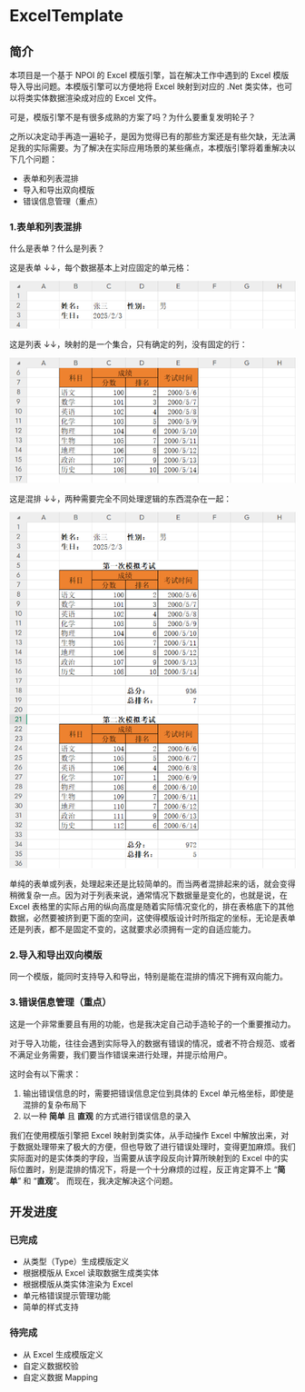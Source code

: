 # ExcelTemplate

## 简介

本项目是一个基于 NPOI 的 Excel 模版引擎，旨在解决工作中遇到的 Excel 模版导入导出问题。本模版引擎可以方便地将 Excel 映射到对应的 .Net 类实体，也可以将类实体数据渲染成对应的 Excel 文件。

可是，模版引擎不是有很多成熟的方案了吗？为什么要重复发明轮子？

之所以决定动手再造一遍轮子，是因为觉得已有的那些方案还是有些欠缺，无法满足我的实际需要。为了解决在实际应用场景的某些痛点，本模版引擎将着重解决以下几个问题：

- 表单和列表混排
- 导入和导出双向模版
- 错误信息管理（重点）

### 1.表单和列表混排

什么是表单？什么是列表？

这是表单 ↓↓，每个数据基本上对应固定的单元格：

![](docs/images/image.png)

这是列表 ↓↓，映射的是一个集合，只有确定的列，没有固定的行：

![](docs/images/image-1.png)

这是混排 ↓↓，两种需要完全不同处理逻辑的东西混杂在一起：

![](docs/images/image-2.png)

单纯的表单或列表，处理起来还是比较简单的。而当两者混排起来的话，就会变得稍微复杂一点。因为对于列表来说，通常情况下数据量是变化的，也就是说，在 Excel 表格里的实际占用的纵向高度是随着实际情况变化的，排在表格底下的其他数据，必然要被挤到更下面的空间，这使得模版设计时所指定的坐标，无论是表单还是列表，都不是固定不变的，这就要求必须拥有一定的自适应能力。

### 2.导入和导出双向模版

同一个模版，能同时支持导入和导出，特别是能在混排的情况下拥有双向能力。

### 3.错误信息管理（重点）

这是一个非常重要且有用的功能，也是我决定自己动手造轮子的一个重要推动力。

对于导入功能，往往会遇到实际导入的数据有错误的情况，或者不符合规范、或者不满足业务需要，我们要当作错误来进行处理，并提示给用户。

这时会有以下需求：

1. 输出错误信息的时，需要把错误信息定位到具体的 Excel 单元格坐标，即使是混排的复杂布局下
2. 以一种 **简单** 且 **直观** 的方式进行错误信息的录入

我们在使用模版引擎把 Excel 映射到类实体，从手动操作 Excel 中解放出来，对于数据处理带来了极大的方便，但也导致了进行错误处理时，变得更加麻烦。我们实际面对的是实体类的字段，当需要从该字段反向计算所映射到的 Excel 中的实际位置时，别是混排的情况下，将是一个十分麻烦的过程，反正肯定算不上 “**简单**” 和 “**直观**”。
而现在，我决定解决这个问题。

## 开发进度
### 已完成

- 从类型（Type）生成模版定义
- 根据模版从 Excel 读取数据生成类实体
- 根据模版从类实体渲染为 Excel
- 单元格错误提示管理功能
- 简单的样式支持

### 待完成

- 从 Excel 生成模版定义
- 自定义数据校验
- 自定义数据 Mapping
